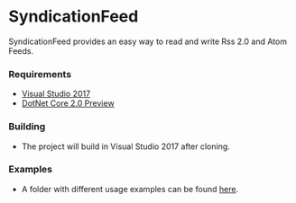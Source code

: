# SyndicationFeed
SyndicationFeed provides an easy way to read and write Rss 2.0 and Atom Feeds.

### Requirements
* [Visual Studio 2017](https://www.visualstudio.com/vs/whatsnew/)
* [DotNet Core 2.0 Preview](https://www.microsoft.com/net/core/preview#windowscmd)

### Building
* The project will build in Visual Studio 2017 after cloning.

### Examples
* A folder with different usage examples can be found [here](#).
